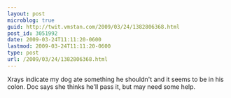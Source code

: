```yaml
---
layout: post
microblog: true
guid: http://twit.vmstan.com/2009/03/24/1382806368.html
post_id: 3051992
date: 2009-03-24T11:11:20-0600
lastmod: 2009-03-24T11:11:20-0600
type: post
url: /2009/03/24/1382806368.html
---
```

Xrays indicate my dog ate something he shouldn't and it seems to be in his colon. Doc says she thinks he'll pass it, but may need some help.
